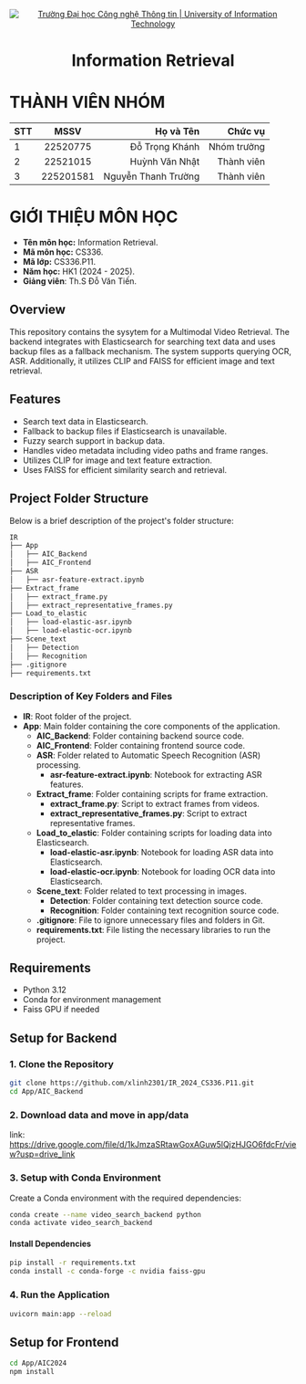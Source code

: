 <!-- Banner -->
<p align="center">
  <a href="https://www.uit.edu.vn/" title="Trường Đại học Công nghệ Thông tin" style="border: none;">
    <img src="https://i.imgur.com/WmMnSRt.png" alt="Trường Đại học Công nghệ Thông tin | University of Information Technology">
  </a>
</p>

<h1 align="center"><b>Information Retrieval</b></h>

# THÀNH VIÊN NHÓM
| STT    | MSSV          | Họ và Tên              |Chức vụ   |
| ------ |:-------------:| ----------------------:|----------:
| 1      | 22520775      | Đỗ Trọng Khánh         |Nhóm trưởng|
| 2      | 22521015      | Huỳnh Văn Nhật         |Thành viên |
| 3      | 225201581     | Nguyễn Thanh Trường    |Thành viên |

# GIỚI THIỆU MÔN HỌC
* **Tên môn học:** Information Retrieval.
* **Mã môn học:** CS336.
* **Mã lớp:** CS336.P11.
* **Năm học:** HK1 (2024 - 2025).
* **Giảng viên**: Th.S Đỗ Văn Tiến.

## Overview

This repository contains the sysytem for a Multimodal Video Retrieval. The backend integrates with Elasticsearch for searching text data and uses backup files as a fallback mechanism. The system supports querying OCR, ASR. Additionally, it utilizes CLIP and FAISS for efficient image and text retrieval.

## Features

- Search text data in Elasticsearch.
- Fallback to backup files if Elasticsearch is unavailable.
- Fuzzy search support in backup data.
- Handles video metadata including video paths and frame ranges.
- Utilizes CLIP for image and text feature extraction.
- Uses FAISS for efficient similarity search and retrieval.

## Project Folder Structure

Below is a brief description of the project's folder structure:
``` bash
IR
├── App
│   ├── AIC_Backend
│   ├── AIC_Frontend
├── ASR
│   ├── asr-feature-extract.ipynb
├── Extract_frame
│   ├── extract_frame.py
│   ├── extract_representative_frames.py
├── Load_to_elastic
│   ├── load-elastic-asr.ipynb
│   ├── load-elastic-ocr.ipynb
├── Scene_text
│   ├── Detection
│   ├── Recognition
├── .gitignore
├── requirements.txt
```

### Description of Key Folders and Files

- **IR**: Root folder of the project.
- **App**: Main folder containing the core components of the application.
  - **AIC_Backend**: Folder containing backend source code.
  - **AIC_Frontend**: Folder containing frontend source code.
  - **ASR**: Folder related to Automatic Speech Recognition (ASR) processing.
    - **asr-feature-extract.ipynb**: Notebook for extracting ASR features.
  - **Extract_frame**: Folder containing scripts for frame extraction.
    - **extract_frame.py**: Script to extract frames from videos.
    - **extract_representative_frames.py**: Script to extract representative frames.
  - **Load_to_elastic**: Folder containing scripts for loading data into Elasticsearch.
    - **load-elastic-asr.ipynb**: Notebook for loading ASR data into Elasticsearch.
    - **load-elastic-ocr.ipynb**: Notebook for loading OCR data into Elasticsearch.
  - **Scene_text**: Folder related to text processing in images.
    - **Detection**: Folder containing text detection source code.
    - **Recognition**: Folder containing text recognition source code.
  - **.gitignore**: File to ignore unnecessary files and folders in Git.
  - **requirements.txt**: File listing the necessary libraries to run the project.

## Requirements

- Python 3.12
- Conda for environment management
- Faiss GPU if needed

## Setup for Backend

### 1. Clone the Repository

```bash
git clone https://github.com/xlinh2301/IR_2024_CS336.P11.git
cd App/AIC_Backend
```
### 2. Download data and move in app/data
link: https://drive.google.com/file/d/1kJmzaSRtawGoxAGuw5lQjzHJGO6fdcFr/view?usp=drive_link

### 3. Setup with Conda Environment
Create a Conda environment with the required dependencies:

```bash
conda create --name video_search_backend python
conda activate video_search_backend
```

#### Install Dependencies
```bash
pip install -r requirements.txt
conda install -c conda-forge -c nvidia faiss-gpu
```

### 4. Run the Application
```bash
uvicorn main:app --reload
```

## Setup for Frontend

```bash
cd App/AIC2024
npm install
```

